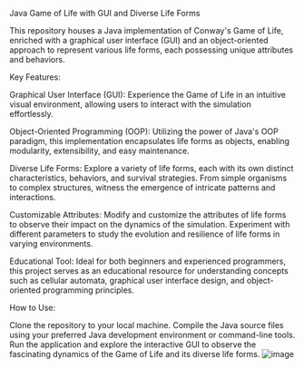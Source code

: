 Java Game of Life with GUI and Diverse Life Forms

This repository houses a Java implementation of Conway's Game of Life, enriched with a graphical user interface (GUI) and an object-oriented approach to represent various life forms, each possessing unique attributes and behaviors.

Key Features:

Graphical User Interface (GUI): Experience the Game of Life in an intuitive visual environment, allowing users to interact with the simulation effortlessly.

Object-Oriented Programming (OOP): Utilizing the power of Java's OOP paradigm, this implementation encapsulates life forms as objects, enabling modularity, extensibility, and easy maintenance.

Diverse Life Forms: Explore a variety of life forms, each with its own distinct characteristics, behaviors, and survival strategies. From simple organisms to complex structures, witness the emergence of intricate patterns and interactions.

Customizable Attributes: Modify and customize the attributes of life forms to observe their impact on the dynamics of the simulation. Experiment with different parameters to study the evolution and resilience of life forms in varying environments.

Educational Tool: Ideal for both beginners and experienced programmers, this project serves as an educational resource for understanding concepts such as cellular automata, graphical user interface design, and object-oriented programming principles.

How to Use:

Clone the repository to your local machine.
Compile the Java source files using your preferred Java development environment or command-line tools.
Run the application and explore the interactive GUI to observe the fascinating dynamics of the Game of Life and its diverse life forms.
![image](https://github.com/KHN167/GameOfLife/assets/79406139/78846a87-dd11-4448-864e-a08f9d81aa9c)
